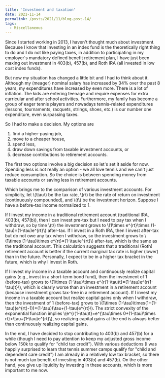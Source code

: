 ```yaml
---
title: 'Investment and taxation'
date: 2021-11-14
permalink: /posts/2021/11/blog-post-14/
tags:
  - Miscellaneous
---
```


Since I started working in 2013, I haven't thought much about investment. Because I know that investing in an index fund is the theoretically right thing to do and I do not like paying taxes, in addition to participating in my employer's mandatory defined benefit retirement plan, I have just been maxing out investment in 403(b), 457(b), and Roth IRA (all invested in low cost index funds).

But now my situation has changed a little bit and I had to think about it. Although my (meager) nominal salary has increased by 34% over the past 8 years, my expenditures have increased by even more. There is a lot of inflation. The kids are entering teenage and require expenses for extra curricular and after school activities. Furthermore, my family has become a group of eager tennis players and nowadays tennis-related expenditures (lessons, tournaments, racquets, strings, shoes, etc.) is our number one expenditure, even surpassing taxes.

So I had to make a decision. My options are
1. find a higher-paying job,
2. move to a cheaper house,
3. spend less,
4. draw down savings from taxable investment accounts, or
5. decrease contributions to retirement accounts.

The first two options involve a big decision so let's set it aside for now. Spending less is not really an option - we all love tennis and we can't just reduce consumption. So the choice is between spending money from taxable accounts or saving less in retirement accounts.

Which brings me to the comparison of various investment accounts. For simplicity, let \\(\tau\\) be the tax rate, \\(r\\) be the rate of return on investment (continuously compounded), and \\(t\\) be the investment horizon. Suppose I have a before-tax income normalized to 1.

If I invest my income in a traditional retirement account (traditional IRA, 403(b), 457(b)), then I can invest pre-tax but I need to pay tax when I withdraw, so by time \\(t\\) the investment grows to \\(1\times e^{rt}\times (1-\tau)=(1-\tau)e^{rt}\\) after-tax. If I invest in a Roth IRA, then I invest after-tax but do not owe any tax when I withdraw, so the investment grows to \\(1\times (1-\tau)\times e^{rt}=(1-\tau)e^{rt}\\) after-tax, which is the same as the traditional account. This calculation suggests that a traditional (Roth) retirement account is better if the current marginal tax rate is higher (lower) than in the future. Personally, I expect to be in a higher tax bracket in the future, which is why I invest in Roth.

If I invest my income in a taxable account and continuously realize capital gains (e.g., invest in a short-term bond fund), then the investment of 1 (before-tax) grows to \\(1\times (1-\tau)\times e^{r(1-\tau)t}=(1-\tau)e^{r(1-\tau)t}\\), which is clearly worse than an investment in a retirement account (because investment grows tax-free in a retirement account). If I invest my income in a taxable account but realize capital gains only when I withdraw, then the investment of 1 (before-tax) grows to \\(1\times (1-\tau)\times(1+(1-\tau)(e^{rt}-1))=(1-\tau)(\tau+(1-\tau)e^{rt}\\). The strict convexity of the exponential function implies
\\(e^{r(1-\tau)t}=e^{\tau\times 0+(1-\tau)\times rt}<\tau+(1-\tau)e^{rt}\\),
so realizing capital gains at the end is always better than continuously realizing capital gains.

In the end, I have decided to stop contributing to 403(b) and 457(b) for a while (though I need to pay attention to keep my adjusted gross income below 150k to qualify for "child tax credit"). With various deductions (I was happily surprised to learn that tennis summer camps qualify for "child and dependent care credit") I am already in a relatively low tax bracket, so there is not much tax benefit of investing in 403(b) and 457(b). On the other hand, you give up liquidity by investing in these accounts, which is more important to me now.
